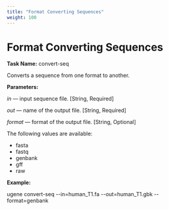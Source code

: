 ```yaml
---
title: "Format Converting Sequences"
weight: 100
---
```



# Format Converting Sequences

**Task Name:** convert-seq

Converts a sequence from one format to another.

**Parameters:**

_in_ — input sequence file. \[String, Required\]

_out_ — name of the output file. \[String, Required\]

_format_ — format of the output file. \[String, Optional\]

The following values are available:

- fasta
- fastq
- genbank
- gff
- raw

**Example:**

ugene convert-seq --in=human\_T1.fa --out=human\_T1.gbk --format=genbank